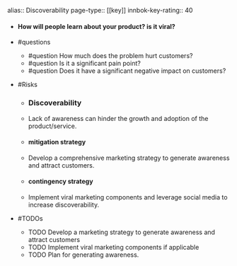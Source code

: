 alias:: Discoverability
page-type:: [[key]]
innbok-key-rating:: 40
- #### How will people learn about your product? is it viral?
- #questions
  - #question How much does the problem hurt customers?
  - #question Is it a significant pain point?
  - #question Does it have a significant negative impact on customers?
- #Risks

  - ### Discoverability
  - Lack of awareness can hinder the growth and adoption of the product/service.
  - #### mitigation strategy
  - Develop a comprehensive marketing strategy to generate awareness and attract customers.
  - #### contingency strategy
  - Implement viral marketing components and leverage social media to increase discoverability.
- #TODOs
  - TODO Develop a marketing strategy to generate awareness and attract customers
  - TODO  Implement viral marketing components if applicable
  - TODO  Plan for generating awareness.


